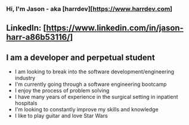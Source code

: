 ### Hi, I'm Jason - aka [harrdev][https://www.harrdev.com]
## LinkedIn: [https://www.linkedin.com/in/jason-harr-a86b53116/]

## I am a developer and perpetual student
- I am looking to break into the software development/engineering industry
- I'm currently going through a software engineering bootcamp
- I enjoy the process of problem solving
- I have many years of experience in the surgical setting in inpatient hospitals
- I'm looking to constantly improve my skills and knowledge
- I like to play guitar and love Star Wars
